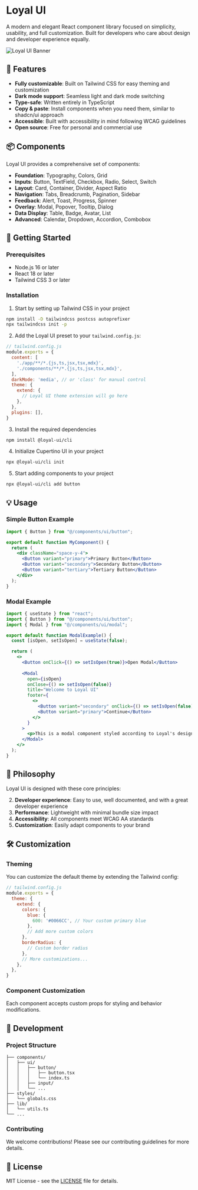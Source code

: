 # Loyal UI

A modern and elegant React component library focused on simplicity, usability, and full customization. Built for developers who care about design and developer experience equally.

![Loyal UI Banner](/api/placeholder/1200/600)

## 🎨 Features

- **Fully customizable**: Built on Tailwind CSS for easy theming and customization
- **Dark mode support**: Seamless light and dark mode switching
- **Type-safe**: Written entirely in TypeScript
- **Copy & paste**: Install components when you need them, similar to shadcn/ui approach
- **Accessible**: Built with accessibility in mind following WCAG guidelines
- **Open source**: Free for personal and commercial use

## 📦 Components

Loyal UI provides a comprehensive set of components:

- **Foundation**: Typography, Colors, Grid
- **Inputs**: Button, TextField, Checkbox, Radio, Select, Switch
- **Layout**: Card, Container, Divider, Aspect Ratio
- **Navigation**: Tabs, Breadcrumb, Pagination, Sidebar
- **Feedback**: Alert, Toast, Progress, Spinner
- **Overlay**: Modal, Popover, Tooltip, Dialog
- **Data Display**: Table, Badge, Avatar, List
- **Advanced**: Calendar, Dropdown, Accordion, Combobox

## 🚀 Getting Started

### Prerequisites

- Node.js 16 or later
- React 18 or later
- Tailwind CSS 3 or later

### Installation

1. Start by setting up Tailwind CSS in your project

```bash
npm install -D tailwindcss postcss autoprefixer
npx tailwindcss init -p
```

2. Add the Loyal UI preset to your `tailwind.config.js`:

```js
// tailwind.config.js
module.exports = {
  content: [
    './app/**/*.{js,ts,jsx,tsx,mdx}',
    './components/**/*.{js,ts,jsx,tsx,mdx}',
  ],
  darkMode: 'media', // or 'class' for manual control
  theme: {
    extend: {
      // Loyal UI theme extension will go here
    },
  },
  plugins: [],
}
```

3. Install the required dependencies

```bash
npm install @loyal-ui/cli
```

4. Initialize Cupertino UI in your project

```bash
npx @loyal-ui/cli init
```

5. Start adding components to your project

```bash
npx @loyal-ui/cli add button
```

## 💡 Usage

### Simple Button Example

```jsx
import { Button } from "@/components/ui/button";

export default function MyComponent() {
  return (
    <div className="space-y-4">
      <Button variant="primary">Primary Button</Button>
      <Button variant="secondary">Secondary Button</Button>
      <Button variant="tertiary">Tertiary Button</Button>
    </div>
  );
}
```

### Modal Example

```jsx
import { useState } from "react";
import { Button } from "@/components/ui/button";
import { Modal } from "@/components/ui/modal";

export default function ModalExample() {
  const [isOpen, setIsOpen] = useState(false);

  return (
    <>
      <Button onClick={() => setIsOpen(true)}>Open Modal</Button>
      
      <Modal
        open={isOpen}
        onClose={() => setIsOpen(false)}
        title="Welcome to Loyal UI"
        footer={
          <>
            <Button variant="secondary" onClick={() => setIsOpen(false)}>Cancel</Button>
            <Button variant="primary">Continue</Button>
          </>
        }
      >
        <p>This is a modal component styled according to Loyal's design guidelines.</p>
      </Modal>
    </>
  );
}
```

## 🎯 Philosophy

Loyal UI is designed with these core principles:

2. **Developer experience**: Easy to use, well documented, and with a great developer experience
3. **Performance**: Lightweight with minimal bundle size impact
4. **Accessibility**: All components meet WCAG AA standards
5. **Customization**: Easily adapt components to your brand 

## 🛠️ Customization

### Theming

You can customize the default theme by extending the Tailwind config:

```js
// tailwind.config.js
module.exports = {
  theme: {
    extend: {
      colors: {
        blue: {
          600: '#0066CC', // Your custom primary blue
        },
        // Add more custom colors
      },
      borderRadius: {
        // Custom border radius
      },
      // More customizations...
    },
  },
}
```

### Component Customization

Each component accepts custom props for styling and behavior modifications.

## 📝 Development

### Project Structure

```
├── components/
│   ├── ui/
│   │   ├── button/
│   │   │   ├── button.tsx
│   │   │   └── index.ts
│   │   ├── input/
│   │   └── ...
├── styles/
│   └── globals.css
├── lib/
│   └── utils.ts
└── ...
```

### Contributing

We welcome contributions! Please see our contributing guidelines for more details.

## 📜 License

MIT License - see the [LICENSE](LICENSE) file for details.
